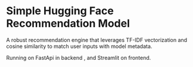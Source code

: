 <h1>Simple Hugging Face Recommendation Model</h1>

<p id="description">
A robust recommendation engine that leverages TF-IDF vectorization and cosine similarity to match user inputs with model metadata.</p>
<p> Running on FastApi in backend , and Streamlit on frontend. </p>

